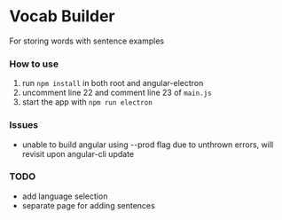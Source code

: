 # Vocab Builder

For storing words with sentence examples

### How to use
1. run `npm install` in both root and angular-electron
2. uncomment line 22 and comment line 23 of `main.js`
3. start the app with `npm run electron`

### Issues
- unable to build angular using --prod flag due to unthrown errors, will revisit upon angular-cli update

### TODO
- add language selection
- separate page for adding sentences